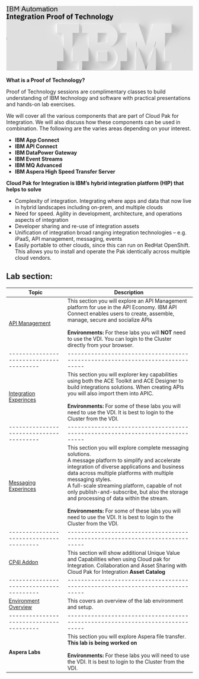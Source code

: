 [//]:![](images\image1a.png)

![](images\2022-06-10_21-53-04.jpg)

**What is a Proof of Technology?**

Proof of Technology sessions are complimentary classes to build
understanding of IBM technology and software with practical
presentations and hands-on lab exercises. 

We will cover all the various components that are part of Cloud Pak for Integration. We will also discuss how these components can be used in combination. The following are the varies areas depending on your interest.

*  **IBM App Connect**
*  **IBM API Connect**
*  **IBM DataPower Gateway**
*  **IBM Event Streams**
*  **IBM MQ Advanced**
*  **IBM Aspera High Speed Transfer Server**


**Cloud Pak for Integration is IBM’s hybrid integration platform (HIP) that helps to solve**
- Complexity of integration. Integrating where apps and data that now live in hybrid landscapes including on-prem, and multiple clouds
- Need for speed. Agility in development, architecture, and operations aspects of integration
- Developer sharing and re-use of integration assets
- Unification of integration broad ranging integration technologies – e.g. iPaaS, API management, messaging, events
- Easily portable to other clouds, since this can run on RedHat OpenShift. This allows you to install and operate the Pak identically across multiple cloud vendors.  



## Lab section:

|  Topic                                | Description                                                                
|---------------------------------------|-----------------------------------------------------------------------------|    
| [API Management](APIC-labs/ReadMe.md)          | This section you will explore an API Management platform for use in the API Economy. IBM API Connect enables users to create, assemble, manage, secure and socialize APIs <br><br>**Environments:** For these labs you will **NOT** need to use the VDI.  You can login to the Cluster directly from your browser. 
|---------------------------------------|-----------------------------------------------------------------------------|   
| [Integration Experinces](Integration/index.md)         | This section you will explorer key capabilities using both the ACE Toolkit and ACE Designer to build integrations solutions.  When creating APIs you will also import them into APIC.<br><br><b>Environments:</b> For some of these labs you will need to use the VDI.  It is best to login to the Cluster from the VDI. 
|---------------------------------------|-----------------------------------------------------------------------------|     
| [Messaging Experinces](Messaging/index.md)          | This section you will explore complete messaging solutions. <BR> A message platform to simplify and accelerate integration of diverse applications and business data across multiple platforms with multiple messaging styles. <BR> A full-scale streaming platform, capable of not only publish-and-subscribe, but also the storage and processing of data within the stream. <br><br>**Environments:** For some of these labs you will need to use the VDI.  It is best to login to the Cluster from the VDI.  
|---------------------------------------|-----------------------------------------------------------------------------|
| [CP4I Addon](Add-on/index.md)         | This section will show additional Unique Value and Capabilities when using Cloud pak for Integration. Collaboration and Asset Sharing with Cloud Pak for Integration **Asset Catalog**
|---------------------------------------|-----------------------------------------------------------------------------|    
| [Environment Overview](Setup/index.md)     | This covers an overview of the lab environment and setup.     
|---------------------------------------|-----------------------------------------------------------------------------|    
| **Aspera Labs**          | This section you will explore Aspera file transfer. <br> **This lab is being worked on** <br><br> **Environments:** For these labs you will need to use the VDI.  It is best to login to the Cluster from the VDI.  

<!--- <[ACE Toolkit Labs](ACE-toolkit-labs/index.md) > -->
<!--- <[Event Endpoint Labs](Event_EndPoint/index.md) > -->
<!--- <[Aspera Labs](Aspera/index.md) > -->

